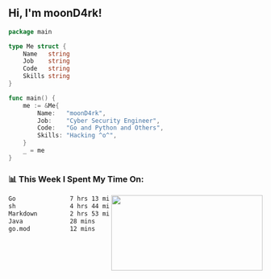 <h2> Hi, I'm moonD4rk!</h2>

```go
package main

type Me struct {
	Name   string
	Job    string
	Code   string
	Skills string
}

func main() {
	me := &Me{
		Name:   "moonD4rk",
		Job:    "Cyber Security Engineer",
		Code:   "Go and Python and Others",
		Skills: "Hacking ^o^",
	}
	_ = me
}
```

<h3>📊 This Week I Spent My Time On:</h3>
<img align='right' src="https://github-readme-stats.vercel.app/api?username=moond4rk&show_icons=true&theme=radical", width="300" height="150">

<!--START_SECTION:waka-->

```txt
Go               7 hrs 13 mins   ███████████▒░░░░░░░░░░░░░   45.85 %
sh               4 hrs 44 mins   ███████▓░░░░░░░░░░░░░░░░░   30.16 %
Markdown         2 hrs 53 mins   ████▓░░░░░░░░░░░░░░░░░░░░   18.32 %
Java             28 mins         ▓░░░░░░░░░░░░░░░░░░░░░░░░   02.98 %
go.mod           12 mins         ▒░░░░░░░░░░░░░░░░░░░░░░░░   01.35 %
```

<!--END_SECTION:waka-->

